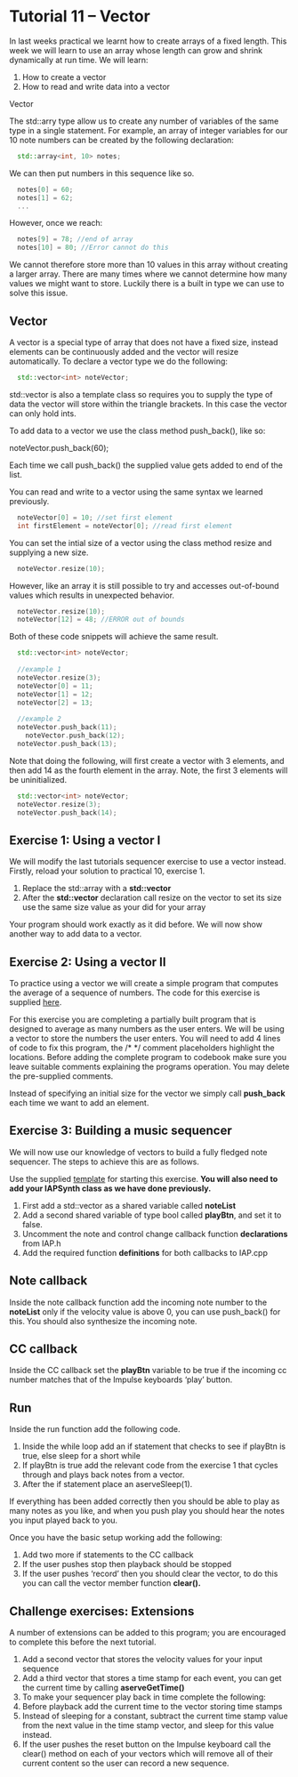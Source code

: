 
# Tutorial 11 – Vector

In last weeks practical we learnt how to create arrays of a fixed length. This week we will learn to use an array whose length can grow and shrink dynamically at run time. We will learn:

1. How to create a vector
2. How to read and write data into a vector


Vector

The std::arry type allow us to create any number of variables of the same type in a single statement. For example, an array of integer variables for our 10 note numbers can be created by the following declaration: 

```cpp
  std::array<int, 10> notes;
```

We can then put numbers in this sequence like so.
```cpp
  notes[0] = 60;
  notes[1] = 62;
  ...
```

However, once we reach:

```cpp
  notes[9] = 78; //end of array
  notes[10] = 80; //Error cannot do this
```

We cannot therefore store more than 10 values in this array without creating a larger array. There are many times where we cannot determine how many values we might want to store. Luckily there is a built in type we can use to solve this issue.

## Vector

A vector is a special type of array that does not have a fixed size, instead elements can be continuously added and the vector will resize automatically. To declare a vector type we do the following:

```cpp
  std::vector<int> noteVector;
```

std::vector is also a template class so requires you to supply the type of data the vector will store within the triangle brackets. In this case the vector can only hold ints.


To add data to a vector we use the class method push_back(), like so:

noteVector.push_back(60);

Each time we call push_back() the supplied value gets added to end of the list.

You can read and write to a vector using the same syntax we learned previously.

```cpp
  noteVector[0] = 10; //set first element
  int firstElement = noteVector[0]; //read first element
```

You can set the intial size of a vector using the class method resize and supplying a new size.

```cpp
  noteVector.resize(10);
```

However, like an array it is still possible to try and accesses out-of-bound values which results in unexpected behavior.

```cpp
  noteVector.resize(10);
  noteVector[12] = 48; //ERROR out of bounds
```


Both of these code snippets will achieve the same result.

```cpp
  std::vector<int> noteVector;
    
  //example 1
  noteVector.resize(3);
  noteVector[0] = 11;		 	
  noteVector[1] = 12;    	
  noteVector[2] = 13;			
  
  //example 2
  noteVector.push_back(11);
	noteVector.push_back(12);
  noteVector.push_back(13);
```


Note that doing the following, will first create a vector with 3 elements, and then add 14 as the fourth element in the array. Note, the first 3 elements will be uninitialized. 

```cpp
  std::vector<int> noteVector;
  noteVector.resize(3);
  noteVector.push_back(14);
```

## Exercise 1: Using a vector I

We will modify the last tutorials sequencer exercise to use a vector instead. Firstly, reload your solution to practical 10, exercise 1. 

1.	Replace the std::array with a **std::vector**
2.	After the **std::vector** declaration call resize on the vector to set its size use the same size value as your did for your array

Your program should work exactly as it did before. We will now show another way to add data to a vector.

## Exercise 2: Using a vector II

To practice using a vector we will create a simple program that computes the average of a sequence of numbers. The code for this exercise is supplied <a href="https://github.com/Sjhunt93/IAP-2018-2019/tree/master/Code%20Exercises/Tutorial%2011/Exercise%202">here</a>.

For this exercise you are completing a partially built program that is designed to average as many numbers as the user enters. We will be using a vector to store the numbers the user enters. You will need to add 4 lines of code to fix this program, the /* */ comment placeholders highlight the locations. Before adding the complete program to codebook make sure you leave suitable comments explaining the programs operation. You may delete the pre-supplied comments.

Instead of specifying an initial size for the vector we simply call **push_back** each time we want to add an element.

## Exercise 3: Building a music sequencer

We will now use our knowledge of vectors to build a fully fledged note sequencer. The steps to achieve this are as follows.

Use the supplied <a href="https://github.com/Sjhunt93/IAP-2018-2019/tree/master/Code%20Exercises/Tutorial%2011/Exercise%203">template</a> for starting this exercise. **You will also need to add your IAPSynth class as we have done previously.**

1.	First add a std::vector as a shared variable called **noteList**
2.	Add a second shared variable of type bool called **playBtn**, and set it to false.
3.	Uncomment the note and control change callback function **declarations** from IAP.h
4.	Add the required function **definitions** for both callbacks to IAP.cpp

## Note callback

Inside the note callback function add the incoming note number to the **noteList** only if the velocity value is above 0, you can use push_back() for this. You should also synthesize the incoming note.

## CC callback

Inside the CC callback set the **playBtn** variable to be true if the incoming cc number matches that of the Impulse keyboards ‘play’ button.


## Run 

Inside the run function add the following code.

1.	Inside the while loop add an if statement that checks to see if playBtn is true, else sleep for a short while
2.	If playBtn is true add the relevant code from the exercise 1 that cycles through and plays back notes from a vector.
3.	After the if statement place an aserveSleep(1).


If everything has been added correctly then you should be able to play as many notes as you like, and when you push play you should hear the notes you input played back to you.

Once you have the basic setup working add the following:
1.	Add two more if statements to the CC callback
2. If the user pushes stop then playback should be stopped
3. If the user pushes ‘record’ then you should clear the vector, to do this you can call the vector member function **clear().**


## Challenge exercises: Extensions

A number of extensions can be added to this program; you are encouraged to complete this before the next tutorial.

1.	Add a second vector that stores the velocity values for your input sequence
2.	Add a third vector that stores a time stamp for each event, you can get the current time by calling **aserveGetTime()**
3.	To make your sequencer play back in time complete the following:
4.	Before playback add the current time to the vector storing time stamps
5.	Instead of sleeping for a constant, subtract the current time stamp value from the next value in the time stamp vector, and sleep for this value instead.
6.	If the user pushes the reset button on the Impulse keyboard call the clear() method on each of your vectors which will remove all of their current content so the user can record a new sequence.








